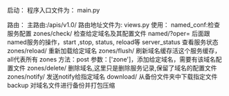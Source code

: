 启动：
    程序入口文件为： main.py

路由：
    主路由:/apis/v1.0/
    路由地址文件为: views.py
使用：
    named_conf:检查服务配置
    zones/check/<zone> 检查给定域名及其配置文件
    named/?oper= 后面跟named服务的操作，start ,stop, status, reload等
    server_status 查看服务状态
    zones/reload/<zone> 重新加载给定域名
    zones/flush/<zone> 刷新域名缓存活这个服务缓存，all代表所有
    zones  方法：post 参数：['zone']，添加给定域名，需要有该域名配置文件
    zones/delete/<zone> 删除域名,这里只是删除服务记录,保留了域名的配置文件
    zones/notify/<zone> 发送notify给指定域名
    download/<filename> 从备份文件夹中下载指定文件
    backup 对域名文件进行备份并打包压缩